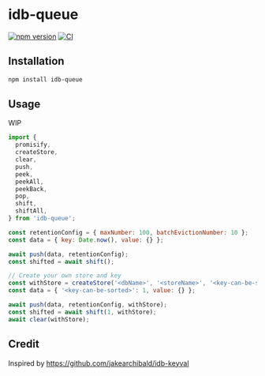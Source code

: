 # idb-queue

[![npm version](https://badge.fury.io/js/idb-queue.svg)](https://badge.fury.io/js/idb-queue)
[![CI](https://github.com/xg-wang/idb-queue/actions/workflows/ci.yml/badge.svg)](https://github.com/xg-wang/idb-queue/actions/workflows/ci.yml)

## Installation

```sh
npm install idb-queue
```

## Usage

WIP

```javascript
import {
  promisify,
  createStore,
  clear,
  push,
  peek,
  peekAll,
  peekBack,
  pop,
  shift,
  shiftAll,
} from 'idb-queue';

const retentionConfig = { maxNumber: 100, batchEvictionNumber: 10 };
const data = { key: Date.now(), value: {} };

await push(data, retentionConfig);
const shifted = await shift();

// Create your own store and key
const withStore = createStore('<dbName>', '<storeName>', '<key-can-be-sorted>');
const data = { '<key-can-be-sorted>': 1, value: {} };

await push(data, retentionConfig, withStore);
const shifted = await shift(1, withStore);
await clear(withStore);
```

## Credit

Inspired by https://github.com/jakearchibald/idb-keyval
